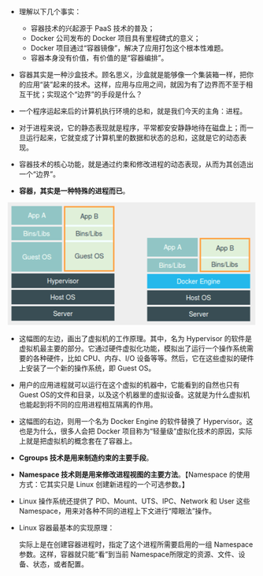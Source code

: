 - 理解以下几个事实：

  - 容器技术的兴起源于 PaaS 技术的普及；
  - Docker 公司发布的 Docker 项目具有里程碑式的意义；
  - Docker 项目通过“容器镜像”，解决了应用打包这个根本性难题。
  - 容器本身没有价值，有价值的是“容器编排”。



- 容器其实是一种沙盒技术。顾名思义，沙盒就是能够像一个集装箱一样，把你的应用“装”起来的技术。这样，应用与应用之间，就因为有了边界而不至于相互干扰；实现这个“边界”的手段是什么？
- 一个程序运起来后的计算机执行环境的总和，就是我们今天的主角：进程。
- 对于进程来说，它的静态表现就是程序，平常都安安静静地待在磁盘上；而一旦运行起来，它就变成了计算机里的数据和状态的总和，这就是它的动态表现。
- 容器技术的核心功能，就是通过约束和修改进程的动态表现，从而为其创造出一个“边界”。
- **容器，其实是一种特殊的进程而已**。

![img.png](img.png)

- 这幅图的左边，画出了虚拟机的工作原理。其中，名为 Hypervisor 的软件是虚拟机最主要的部分。它通过硬件虚拟化功能，模拟出了运行一个操作系统需要的各种硬件，比如 CPU、内存、I/O 设备等等。然后，它在这些虚拟的硬件上安装了一个新的操作系统，即 Guest OS。
- 用户的应用进程就可以运行在这个虚拟的机器中，它能看到的自然也只有 Guest OS的文件和目录，以及这个机器里的虚拟设备。这就是为什么虚拟机也能起到将不同的应用进程相互隔离的作用。
- 这幅图的右边，则用一个名为 Docker Engine 的软件替换了 Hypervisor。这也是为什么，很多人会把 Docker
  项目称为“轻量级”虚拟化技术的原因，实际上就是把虚拟机的概念套在了容器上。




- **Cgroups 技术是用来制造约束的主要手段**。

- **Namespace 技术则是用来修改进程视图的主要方法**。【Namespace 的使用方式：它其实只是 Linux 创建新进程的一个可选参数。】

- Linux 操作系统还提供了 PID、Mount、UTS、IPC、Network 和 User 这些 Namespace，用来对各种不同的进程上下文进行“障眼法”操作。

- Linux 容器最基本的实现原理：

  实际上是在创建容器进程时，指定了这个进程所需要启用的一组 Namespace 参数。这样，容器就只能“看”到当前 Namespace所限定的资源、文件、设备、状态，或者配置。

